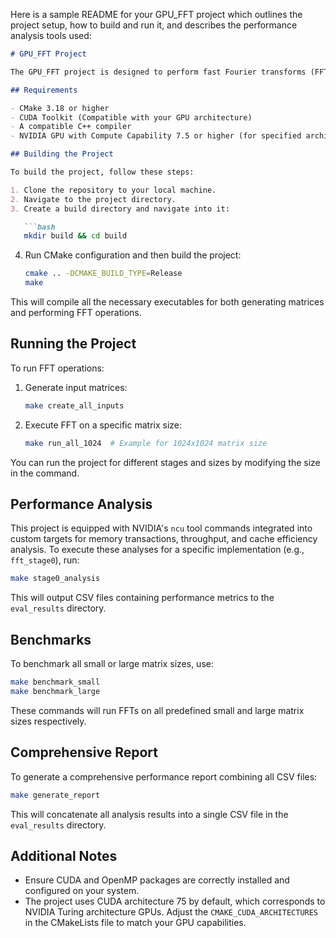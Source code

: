 Here is a sample README for your GPU_FFT project which outlines the project setup, how to build and run it, and describes the performance analysis tools used:

```markdown
# GPU_FFT Project

The GPU_FFT project is designed to perform fast Fourier transforms (FFT) on large matrices using CUDA. It includes implementations that leverage different optimization strategies across multiple stages of the FFT computation.

## Requirements

- CMake 3.18 or higher
- CUDA Toolkit (Compatible with your GPU architecture)
- A compatible C++ compiler
- NVIDIA GPU with Compute Capability 7.5 or higher (for specified architectures)

## Building the Project

To build the project, follow these steps:

1. Clone the repository to your local machine.
2. Navigate to the project directory.
3. Create a build directory and navigate into it:

   ```bash
   mkdir build && cd build
   ```

4. Run CMake configuration and then build the project:

   ```bash
   cmake .. -DCMAKE_BUILD_TYPE=Release
   make
   ```

This will compile all the necessary executables for both generating matrices and performing FFT operations.

## Running the Project

To run FFT operations:

1. Generate input matrices:

   ```bash
   make create_all_inputs
   ```

2. Execute FFT on a specific matrix size:

   ```bash
   make run_all_1024  # Example for 1024x1024 matrix size
   ```

You can run the project for different stages and sizes by modifying the size in the command.

## Performance Analysis

This project is equipped with NVIDIA's `ncu` tool commands integrated into custom targets for memory transactions, throughput, and cache efficiency analysis. To execute these analyses for a specific implementation (e.g., `fft_stage0`), run:

```bash
make stage0_analysis
```

This will output CSV files containing performance metrics to the `eval_results` directory.

## Benchmarks

To benchmark all small or large matrix sizes, use:

```bash
make benchmark_small
make benchmark_large
```

These commands will run FFTs on all predefined small and large matrix sizes respectively.

## Comprehensive Report

To generate a comprehensive performance report combining all CSV files:

```bash
make generate_report
```

This will concatenate all analysis results into a single CSV file in the `eval_results` directory.

## Additional Notes

- Ensure CUDA and OpenMP packages are correctly installed and configured on your system.
- The project uses CUDA architecture 75 by default, which corresponds to NVIDIA Turing architecture GPUs. Adjust the `CMAKE_CUDA_ARCHITECTURES` in the CMakeLists file to match your GPU capabilities.

```